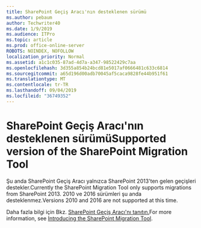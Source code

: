 ```yaml
---
title: SharePoint Geçiş Aracı'nın desteklenen sürümü
ms.author: pebaum
author: Techwriter40
ms.date: 1/9/2019
ms.audience: ITPro
ms.topic: article
ms.prod: office-online-server
ROBOTS: NOINDEX, NOFOLLOW
localization_priority: Normal
ms.assetid: a1c1c035-87ad-4d7a-a347-98522429c7aa
ms.openlocfilehash: 3d355a854b24bcd81e5017af0666481c633c6814
ms.sourcegitcommit: a65d196d00adb70045af5caca9828fe44b951f61
ms.translationtype: MT
ms.contentlocale: tr-TR
ms.lasthandoff: 09/04/2019
ms.locfileid: "36749352"
---
```

# <a name="supported-version-of-the-sharepoint-migration-tool"></a><span data-ttu-id="8e79f-102">SharePoint Geçiş Aracı'nın desteklenen sürümü</span><span class="sxs-lookup"><span data-stu-id="8e79f-102">Supported version of the SharePoint Migration Tool</span></span>



<span data-ttu-id="8e79f-103">Şu anda SharePoint Geçiş Aracı yalnızca SharePoint 2013'ten gelen geçişleri destekler.</span><span class="sxs-lookup"><span data-stu-id="8e79f-103">Currently the SharePoint Migration Tool only supports migrations from SharePoint 2013.</span></span> <span data-ttu-id="8e79f-104">2010 ve 2016 sürümleri şu anda desteklenmez.</span><span class="sxs-lookup"><span data-stu-id="8e79f-104">Versions 2010 and 2016 are not supported at this time.</span></span>
  
<span data-ttu-id="8e79f-105">Daha fazla bilgi için Bkz. [SharePoint Geçiş Aracı'nı tanıtın.](https://go.microsoft.com/fwlink/?linkid=2044765&amp;clcid=0x409)</span><span class="sxs-lookup"><span data-stu-id="8e79f-105">For more information, see [Introducing the SharePoint Migration Tool](https://go.microsoft.com/fwlink/?linkid=2044765&amp;clcid=0x409).</span></span>
  

